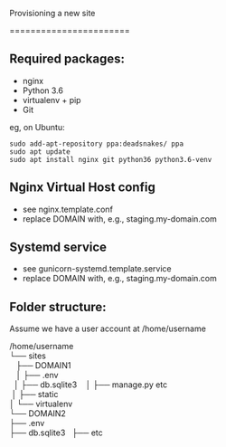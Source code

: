 Provisioning a new site  

=======================

## Required packages:  

* nginx  
* Python 3.6  
* virtualenv + pip  
* Git  

eg, on Ubuntu:  

    sudo add-apt-repository ppa:deadsnakes/ ppa  
    sudo apt update  
    sudo apt install nginx git python36 python3.6-venv  

## Nginx Virtual Host config  

* see nginx.template.conf  
* replace DOMAIN with, e.g., staging.my-domain.com  

## Systemd service  

* see gunicorn-systemd.template.service  
* replace DOMAIN with, e.g., staging.my-domain.com  

## Folder structure:  

Assume we have a user account at /home/username  

/home/username  
└── sites  
    ├── DOMAIN1  
    │    ├── .env  
    │    ├── db.sqlite3  
    │    ├── manage.py etc  
    │    ├── static  
    │    └── virtualenv  
    └── DOMAIN2  
        ├── .env  
        ├── db.sqlite3  
        ├── etc  
